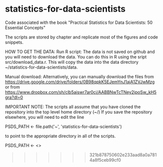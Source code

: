 # statistics-for-data-scientists
Code associated with the book "Practical Statistics for Data Scientists: 50 Essential Concepts"

The scripts are stored by chapter and replicate most of the figures and code snippets.

HOW TO GET THE DATA:
Run R script:
The data is not saved on github and you will need to download the data.
You can do this in R using the sript src/download_data.r. This will copy the data into the data directory ~/statistics-for-data-scientists/data. 

Manual download:
Alternatively, you can manually download the files from  https://drive.google.com/drive/folders/0B98qpkK5EJemYnJ1ajA1ZVJwMzg
or from  https://www.dropbox.com/sh/clb5aiswr7ar0ci/AABBNwTcTNey2ipoSw_kH5gra?dl=0

IMPORTANT NOTE: 
The scripts all assume that you have cloned the repository into the top level home directory (~/)
If you save the repository elsewhere, you will need to edit the line

  PSDS_PATH <- file.path('~', 'statistics-for-data-scientists')

to point to the appropriate directory in all of the scripts.

  PSDS_PATH <- <<pathname I am using>>
>>>>>>> 321b878750602e233aad8a0a7814a8f5ceb99cf0
